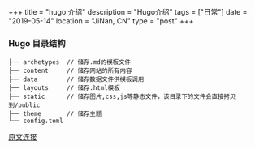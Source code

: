 +++
title = "hugo 介绍"
description = "Hugo介绍"
tags = ["日常"]
date = "2019-05-14"
location = "JiNan, CN"
type = "post"
+++
### Hugo 目录结构

```
├── archetypes  // 储存.md的模板文件
├── content     // 储存网站的所有内容
├── data        // 储存数据文件供模板调用
├── layouts     // 储存.html模板
├── static      // 储存图片,css,js等静态文件，该目录下的文件会直接拷贝到/public
├── theme       // 储存主题
└── config.toml
```

[原文连接](https://hgt312.github.io/post/other_note2/)